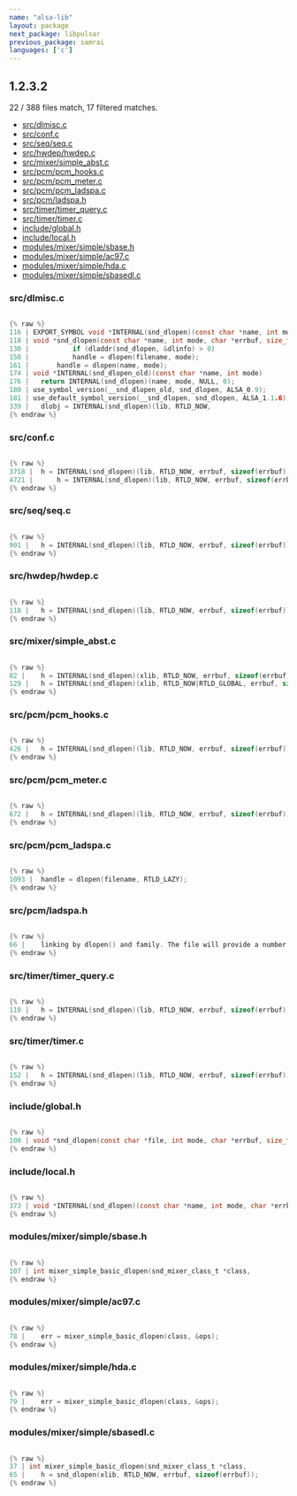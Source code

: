 ```yaml
---
name: "alsa-lib"
layout: package
next_package: libpulsar
previous_package: samrai
languages: ['c']
---
```

## 1.2.3.2
22 / 388 files match, 17 filtered matches.

 - [src/dlmisc.c](#srcdlmiscc)
 - [src/conf.c](#srcconfc)
 - [src/seq/seq.c](#srcseqseqc)
 - [src/hwdep/hwdep.c](#srchwdephwdepc)
 - [src/mixer/simple_abst.c](#srcmixersimple_abstc)
 - [src/pcm/pcm_hooks.c](#srcpcmpcm_hooksc)
 - [src/pcm/pcm_meter.c](#srcpcmpcm_meterc)
 - [src/pcm/pcm_ladspa.c](#srcpcmpcm_ladspac)
 - [src/pcm/ladspa.h](#srcpcmladspah)
 - [src/timer/timer_query.c](#srctimertimer_queryc)
 - [src/timer/timer.c](#srctimertimerc)
 - [include/global.h](#includeglobalh)
 - [include/local.h](#includelocalh)
 - [modules/mixer/simple/sbase.h](#modulesmixersimplesbaseh)
 - [modules/mixer/simple/ac97.c](#modulesmixersimpleac97c)
 - [modules/mixer/simple/hda.c](#modulesmixersimplehdac)
 - [modules/mixer/simple/sbasedl.c](#modulesmixersimplesbasedlc)

### src/dlmisc.c

```c

{% raw %}
116 | EXPORT_SYMBOL void *INTERNAL(snd_dlopen)(const char *name, int mode, char *errbuf, size_t errbuflen)
118 | void *snd_dlopen(const char *name, int mode, char *errbuf, size_t errbuflen)
130 | 			if (dladdr(snd_dlopen, &dlinfo) > 0)
150 | 			handle = dlopen(filename, mode);
161 | 		handle = dlopen(name, mode);
174 | void *INTERNAL(snd_dlopen_old)(const char *name, int mode)
176 |   return INTERNAL(snd_dlopen)(name, mode, NULL, 0);
180 | use_symbol_version(__snd_dlopen_old, snd_dlopen, ALSA_0.9);
181 | use_default_symbol_version(__snd_dlopen, snd_dlopen, ALSA_1.1.6);
339 | 	dlobj = INTERNAL(snd_dlopen)(lib, RTLD_NOW,
{% endraw %}

```
### src/conf.c

```c

{% raw %}
3718 | 	h = INTERNAL(snd_dlopen)(lib, RTLD_NOW, errbuf, sizeof(errbuf));
4721 | 		h = INTERNAL(snd_dlopen)(lib, RTLD_NOW, errbuf, sizeof(errbuf));
{% endraw %}

```
### src/seq/seq.c

```c

{% raw %}
901 | 	h = INTERNAL(snd_dlopen)(lib, RTLD_NOW, errbuf, sizeof(errbuf));
{% endraw %}

```
### src/hwdep/hwdep.c

```c

{% raw %}
118 | 	h = INTERNAL(snd_dlopen)(lib, RTLD_NOW, errbuf, sizeof(errbuf));
{% endraw %}

```
### src/mixer/simple_abst.c

```c

{% raw %}
82 | 	h = INTERNAL(snd_dlopen)(xlib, RTLD_NOW, errbuf, sizeof(errbuf));
129 | 	h = INTERNAL(snd_dlopen)(xlib, RTLD_NOW|RTLD_GLOBAL, errbuf, sizeof(errbuf));
{% endraw %}

```
### src/pcm/pcm_hooks.c

```c

{% raw %}
426 | 	h = INTERNAL(snd_dlopen)(lib, RTLD_NOW, errbuf, sizeof(errbuf));
{% endraw %}

```
### src/pcm/pcm_meter.c

```c

{% raw %}
672 | 	h = INTERNAL(snd_dlopen)(lib, RTLD_NOW, errbuf, sizeof(errbuf));
{% endraw %}

```
### src/pcm/pcm_ladspa.c

```c

{% raw %}
1093 | 	handle = dlopen(filename, RTLD_LAZY);
{% endraw %}

```
### src/pcm/ladspa.h

```c

{% raw %}
66 |    linking by dlopen() and family. The file will provide a number of
{% endraw %}

```
### src/timer/timer_query.c

```c

{% raw %}
110 | 	h = INTERNAL(snd_dlopen)(lib, RTLD_NOW, errbuf, sizeof(errbuf));
{% endraw %}

```
### src/timer/timer.c

```c

{% raw %}
152 | 	h = INTERNAL(snd_dlopen)(lib, RTLD_NOW, errbuf, sizeof(errbuf));
{% endraw %}

```
### include/global.h

```c

{% raw %}
100 | void *snd_dlopen(const char *file, int mode, char *errbuf, size_t errbuflen);
{% endraw %}

```
### include/local.h

```c

{% raw %}
373 | void *INTERNAL(snd_dlopen)(const char *name, int mode, char *errbuf, size_t errbuflen);
{% endraw %}

```
### modules/mixer/simple/sbase.h

```c

{% raw %}
107 | int mixer_simple_basic_dlopen(snd_mixer_class_t *class,
{% endraw %}

```
### modules/mixer/simple/ac97.c

```c

{% raw %}
78 | 	err = mixer_simple_basic_dlopen(class, &ops);
{% endraw %}

```
### modules/mixer/simple/hda.c

```c

{% raw %}
79 | 	err = mixer_simple_basic_dlopen(class, &ops);
{% endraw %}

```
### modules/mixer/simple/sbasedl.c

```c

{% raw %}
37 | int mixer_simple_basic_dlopen(snd_mixer_class_t *class,
65 | 	h = snd_dlopen(xlib, RTLD_NOW, errbuf, sizeof(errbuf));
{% endraw %}

```